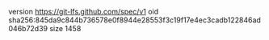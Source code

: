 version https://git-lfs.github.com/spec/v1
oid sha256:845da9c844b736578e0f8944e28553f3c19f17e4ec3cadb122846ad046b72d39
size 1458
